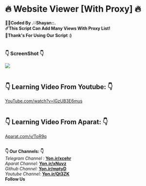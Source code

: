 # :fire: Website Viewer [With Proxy] :fire:
<b>:man_technologist:Coded By .::Shayan::.</b></br>
<b>:comet:This Script Can Add Many Views With Proxy List!</b></br>
<b>:pray:Thank's For Using Our Script :)</b></br></br>

### :point_down: ScreenShot :point_down:

<img src="http://s9.picofile.com/file/8358553676/Untitled.png" /></br></br>

## :point_down: Learning Video From Youtube: :point_down:
<a href="https://www.youtube.com/watch?v=IGzUB3E6mus">YouTube.com/watch?v=IGzUB3E6mus</a></br></br>

## :point_down: Learning Video From Aparat: :point_down:
<a href="https://www.aparat.com/v/ToR9q">Aparat.com/v/ToR9q</a></br></br>

<b>:point_down: Our Channels: :point_down:</b><br/>
<i>Telegram Channel : </i><b><a href="https://Yon.ir/xcehr">Yon.ir/xcehr</a></b><br/>
<i>Aparat Channel: </i><b><a href="https://Yon.ir/xNuvz">Yon.ir/xNuvz</a></b><br/>
<i>Github Channel: </i><b><a href="https://Yon.ir/mptyD">Yon.ir/mptyD</a></b><br/>
<i>Youtube Channel: </i><b><a href="https://Yon.ir/Qt3ZK">Yon.ir/Qt3ZK</a></b><br/>
<b>Follow Us</b>
